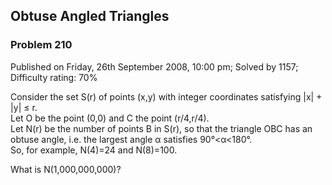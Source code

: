 Obtuse Angled Triangles
-----------------------

### Problem 210

Published on Friday, 26th September 2008, 10:00 pm; Solved by 1157;
Difficulty rating: 70%

Consider the set S(r) of points (x,y) with integer coordinates
satisfying |x| + |y| ≤ r.\
 Let O be the point (0,0) and C the point (r/4,r/4).\
 Let N(r) be the number of points B in S(r), so that the triangle OBC
has an obtuse angle, i.e. the largest angle α satisfies 90°\<α\<180°.\
 So, for example, N(4)=24 and N(8)=100.

What is N(1,000,000,000)?
